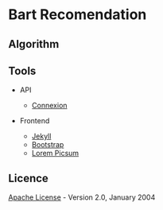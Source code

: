 # Bart Recomendation



## Algorithm



## Tools

* API
    * [Connexion](https://connexion.readthedocs.io/en/latest/index.html)

* Frontend
    * [Jekyll](https://jekyllrb.com/docs/)
    * [Bootstrap](https://getbootstrap.com/docs/4.5/getting-started/introduction/)
    * [Lorem Picsum](https://picsum.photos/)



## Licence
[Apache License](./LICENSE) - Version 2.0, January 2004 
